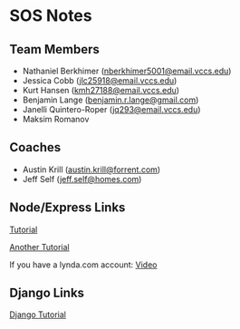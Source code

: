 SOS Notes
==============


Team Members
------------
* Nathaniel Berkhimer (nberkhimer5001@email.vccs.edu)
* Jessica Cobb (jlc25918@email.vccs.edu)
* Kurt Hansen (kmh27188@email.vccs.edu)
* Benjamin Lange (benjamin.r.lange@gmail.com)
* Janelli Quintero-Roper (jq293@email.vccs.edu)
* Maksim Romanov

Coaches
-------
* Austin Krill (austin.krill@forrent.com)
* Jeff Self (jeff.self@homes.com)




Node/Express Links
------------------

[Tutorial](http://cwbuecheler.com/web/tutorials/2014/restful-web-app-node-express-mongodb/)

[Another Tutorial](http://adrianmejia.com/blog/2014/09/28/angularjs-tutorial-for-beginners-with-nodejs-expressjs-and-mongodb/)

If you have a lynda.com account: [Video](http://www.lynda.com/Expressjs-tutorials/Building-Website-Nodejs-Expressjs/163094-2.html)


Django Links
------------

[Django Tutorial](https://www.djangoproject.com/start/)

